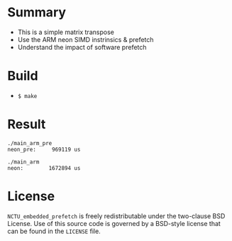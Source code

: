 # Summary

* This is a simple matrix transpose
* Use the ARM neon SIMD instrinsics & prefetch
* Understand the impact of software prefetch


# Build
* `$ make`

# Result
```
./main_arm_pre
neon_pre:     969119 us

./main_arm
neon:        1672894 us
```

# License
`NCTU_embedded_prefetch` is freely redistributable under the two-clause BSD License.
Use of this source code is governed by a BSD-style license that can be found
in the `LICENSE` file.

